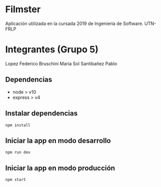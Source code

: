 # Filmster

Aplicación utilizada en la cursada 2019 de Ingenieria de Software. UTN-FRLP

# Integrantes (Grupo 5)

Lopez Federico
Bruschini Maria Sol
Santibañez Pablo

## Dependencias

 - node > v10
 - express > v4

## Instalar dependencias

`npm install`

## Iniciar la app en modo desarrollo

`npm run dev`

## Iniciar la app en modo producción

`npm start`

